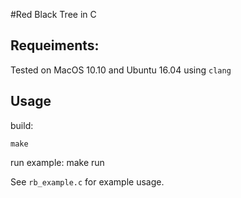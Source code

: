 #Red Black Tree in C

## Requeiments:

Tested on MacOS 10.10 and Ubuntu 16.04 using `clang`

## Usage

build:

	make

run example:
	make run


See `rb_example.c` for example usage.